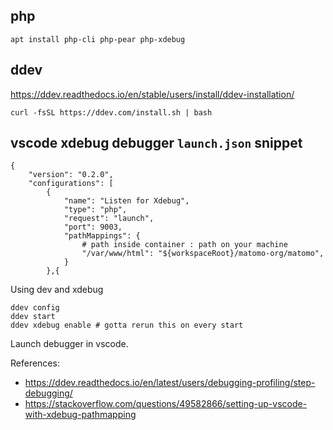 


## php

`apt install php-cli php-pear php-xdebug`


## ddev

https://ddev.readthedocs.io/en/stable/users/install/ddev-installation/

`curl -fsSL https://ddev.com/install.sh | bash`


## vscode xdebug debugger `launch.json` snippet

```
{
    "version": "0.2.0",
    "configurations": [
        {
            "name": "Listen for Xdebug",
            "type": "php",
            "request": "launch",
            "port": 9003,
            "pathMappings": {
                # path inside container : path on your machine
                "/var/www/html": "${workspaceRoot}/matomo-org/matomo",
            }
        },{
```


Using dev and xdebug


```
ddev config
ddev start
ddev xdebug enable # gotta rerun this on every start
```

Launch debugger in vscode.

References:

- https://ddev.readthedocs.io/en/latest/users/debugging-profiling/step-debugging/
- https://stackoverflow.com/questions/49582866/setting-up-vscode-with-xdebug-pathmapping